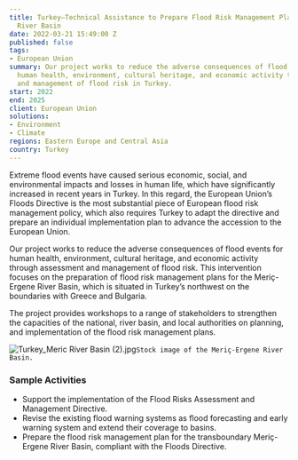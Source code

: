 ```yaml
---
title: Turkey—Technical Assistance to Prepare Flood Risk Management Plan for Meriç-Ergene
  River Basin
date: 2022-03-21 15:49:00 Z
published: false
tags:
- European Union
summary: Our project works to reduce the adverse consequences of flood events for
  human health, environment, cultural heritage, and economic activity through assessment
  and management of flood risk in Turkey.
start: 2022
end: 2025
client: European Union
solutions:
- Environment
- Climate
regions: Eastern Europe and Central Asia
country: Turkey
---
```


Extreme flood events have caused serious economic, social, and environmental impacts and losses in human life, which have significantly increased in recent years in Turkey. In this regard, the European Union’s Floods Directive is the most substantial piece of European flood risk management policy, which also requires Turkey to adapt the directive and prepare an individual implementation plan to advance the accession to the European Union.

Our project works to reduce the adverse consequences of flood events for human health, environment, cultural heritage, and economic activity through assessment and management of flood risk. This intervention focuses on the preparation of flood risk management plans for the Meriç-Ergene River Basin, which is situated in Turkey’s northwest on the boundaries with Greece and Bulgaria.

The project provides workshops to a range of stakeholders to strengthen the capacities of the national, river basin, and local authorities on planning, and implementation of the flood risk management plans. 

![Turkey_Meric River Basin (2).jpg](/uploads/Turkey_Meric%20River%20Basin%20(2).jpg)`Stock image of the Meriç-Ergene River Basin.` 

### Sample Activities

* Support the implementation of the Flood Risks Assessment and Management Directive.
* Revise the existing flood warning systems as flood forecasting and early warning system and extend their coverage to basins.
* Prepare the flood risk management plan for the transboundary Meriç-Ergene River Basin, compliant with the Floods Directive.
